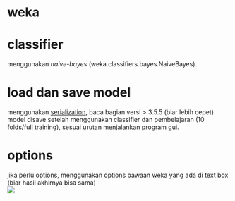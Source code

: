 # weka
# classifier
menggunakan <i>naive-bayes</i> (weka.classifiers.bayes.NaiveBayes).
# load dan save model
menggunakan <a href="https://weka.wikispaces.com/Serialization" target="_blank">serialization</a>, baca bagian versi > 3.5.5 (biar lebih cepet)
model disave setelah menggunakan classifier dan pembelajaran (10 folds/full training), sesuai urutan menjalankan program gui.
# options
jika perlu options, menggunakan options bawaan weka yang ada di text box (biar hasil akhirnya bisa sama)
<br/>
<img src="http://imageshack.com/a/img923/5324/NamaRV.png"></img>
